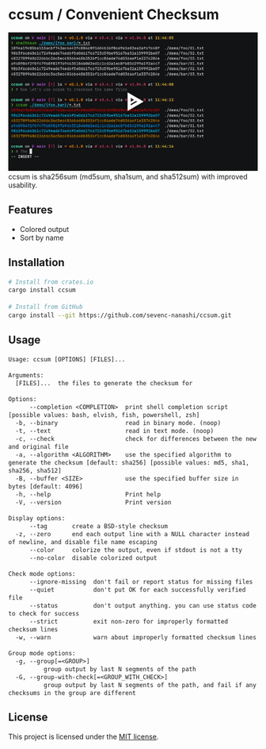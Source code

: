 # ccsum / Convenient Checksum

[![asciicast](./demo.png)](https://asciinema.org/a/Qz7hAzfjDI1BIqViJCA8fUQHS)
ccsum is sha256sum (md5sum, sha1sum, and sha512sum) with improved usability.

## Features

- Colored output
- Sort by name

## Installation

```bash
# Install from crates.io
cargo install ccsum

# Install from GitHub
cargo install --git https://github.com/sevenc-nanashi/ccsum.git
```

## Usage

<!-- usage starts here -->
```
Usage: ccsum [OPTIONS] [FILES]...

Arguments:
  [FILES]...  the files to generate the checksum for

Options:
      --completion <COMPLETION>  print shell completion script [possible values: bash, elvish, fish, powershell, zsh]
  -b, --binary                   read in binary mode. (noop)
  -t, --text                     read in text mode. (noop)
  -c, --check                    check for differences between the new and original file
  -a, --algorithm <ALGORITHM>    use the specified algorithm to generate the checksum [default: sha256] [possible values: md5, sha1, sha256, sha512]
  -B, --buffer <SIZE>            use the specified buffer size in bytes [default: 4096]
  -h, --help                     Print help
  -V, --version                  Print version

Display options:
      --tag       create a BSD-style checksum
  -z, --zero      end each output line with a NULL character instead of newline, and disable file name escaping
      --color     colorize the output, even if stdout is not a tty
      --no-color  disable colorized output

Check mode options:
      --ignore-missing  don't fail or report status for missing files
      --quiet           don't put OK for each successfully verified file
      --status          don't output anything. you can use status code to check for success
      --strict          exit non-zero for improperly formatted checksum lines
  -w, --warn            warn about improperly formatted checksum lines

Group mode options:
  -g, --group[=<GROUP>]
          group output by last N segments of the path
  -G, --group-with-check[=<GROUP_WITH_CHECK>]
          group output by last N segments of the path, and fail if any checksums in the group are different
```
<!-- usage ends here -->

## License

This project is licensed under the [MIT license](LICENSE).
